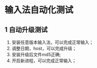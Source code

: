 # 输入法自动化测试

## 1 自动升级测试

1. 安装任意版本输入法，可以完成正常输入；
2. 调整日期，host，可以完成升级；
3. 安装升级后文件md5正确;
4. 开启新进程，可以完成正常输入；
